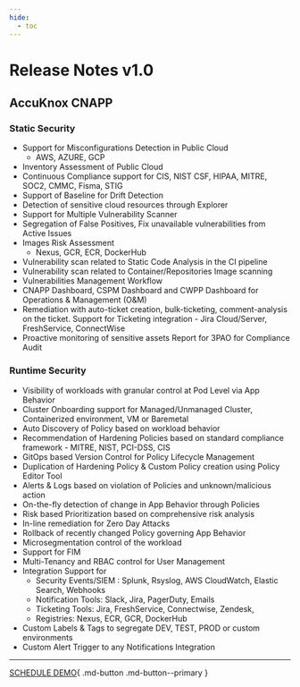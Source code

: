 ```yaml
---
hide:
  - toc
---
```


# **Release Notes v1.0**

## **AccuKnox CNAPP**

### **Static Security**

+ Support for Misconfigurations Detection in Public Cloud 
    + AWS, AZURE, GCP
+ Inventory Assessment of Public Cloud
+ Continuous Compliance support for CIS, NIST CSF, HIPAA, MITRE, SOC2, CMMC, Fisma, STIG
+ Support of Baseline for Drift Detection 
+ Detection of sensitive cloud resources through Explorer
+ Support for Multiple Vulnerability Scanner
+ Segregation of False Positives, Fix unavailable vulnerabilities from Active Issues
+ Images Risk Assessment 
    + Nexus, GCR, ECR, DockerHub
+ Vulnerability scan related to Static Code Analysis in the CI pipeline
+ Vulnerability scan related to Container/Repositories Image scanning
+ Vulnerabilities Management Workflow
+ CNAPP Dashboard, CSPM Dashboard and CWPP Dashboard for Operations & Management (O&M)
+ Remediation with auto-ticket creation, bulk-ticketing, comment-analysis on the ticket. Support for Ticketing integration - Jira Cloud/Server, FreshService, ConnectWise
+ Proactive monitoring of sensitive assets
Report for 3PAO for Compliance Audit



### **Runtime Security**
+ Visibility of workloads with granular control at Pod Level via App Behavior
+ Cluster Onboarding support for Managed/Unmanaged Cluster, Containerized environment, VM or Baremetal
+ Auto Discovery of Policy based on workload behavior
+ Recommendation of Hardening Policies based on standard compliance framework -  MITRE, NIST, PCI-DSS, CIS
+ GitOps based Version Control for Policy Lifecycle Management
+ Duplication of Hardening Policy & Custom Policy creation using Policy Editor Tool
+ Alerts & Logs based on violation of Policies and unknown/malicious action
+ On-the-fly detection of change in App Behavior through Policies
+ Risk based Prioritization based on comprehensive risk analysis
+ In-line remediation for Zero Day Attacks
+ Rollback of recently changed Policy governing App Behavior
+ Microsegmentation control of the workload
+ Support for FIM
+ Multi-Tenancy and RBAC control for User Management
+ Integration Support for 
    +   Security Events/SIEM : Splunk, Rsyslog, AWS CloudWatch, Elastic Search, Webhooks
    + Notification Tools: Slack, Jira, PagerDuty, Emails
    + Ticketing Tools: Jira, FreshService, Connectwise, Zendesk,
    + Registries: Nexus, ECR, GCR, DockerHub
+ Custom Labels & Tags to segregate DEV, TEST, PROD or custom environments
+ Custom Alert Trigger to any Notifications Integration

- - - 
[SCHEDULE DEMO](https://www.accuknox.com/contact-us){ .md-button .md-button--primary }